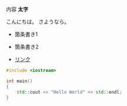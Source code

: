 内容 **太字**

こんにちは。
さようなら。

- 箇条書き1
- 箇条書き2

- [リンク](http://faithandbrave.hateblo.jp/)


```cpp
#include <iostream>

int main()
{
    std::cout << "Hello World" << std::endl;
}
```

